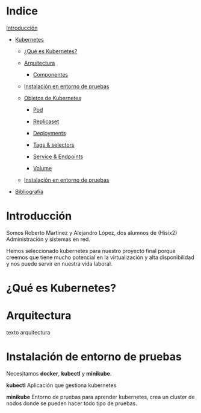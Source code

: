 # Indice 

 [Introducción](#Introducción)

- [Kubernetes](#kubernetes)
	
	- [ ¿Qué es Kubernetes?](#Que)


	- [Arquitectura](#Arquitectura)
		
		- [Componentes](#Componentes)

	- [Instalación en entorno de pruebas](#Instalación)

	- [Objetos de Kubernetes](#Objetos)

		- [Pod](#Pod)

		- [Replicaset](#replicaset)

		- [Deployments](#Deployments)

		- [Tags & selectors](#Tags)

		- [Service & Endpoints](#Service)

		- [Volume](#Volume)
 

	- [Instalación en entorno de pruebas](#Instalación)

- [Bibliografía](#Bibliográfia) 


# Introducción<a name="Introducción"></a>

Somos Roberto Martínez y Alejandro López, dos alumnos de (Hisix2) Administración y sistemas en red.

Hemos seleccionado kubernetes para nuestro proyecto final porque creemos que tiene mucho potencial en la virtualización y alta disponibilidad y nos puede servir en nuestra vida laboral.


# ¿Qué es Kubernetes?<a name="Que"></a>


# Arquitectura<a name="Arquitectura"></a>
texto arquitectura 


# Instalación de entorno de pruebas<a name="Instalación"></a>
Necesitamos **docker**, **kubectl** y **minikube**.

**kubectl** Aplicación que gestiona kubernetes

**minikube** Entorno de pruebas para aprender kubernetes, crea un cluster de nodos donde se pueden hacer todo tipo de pruebas.

